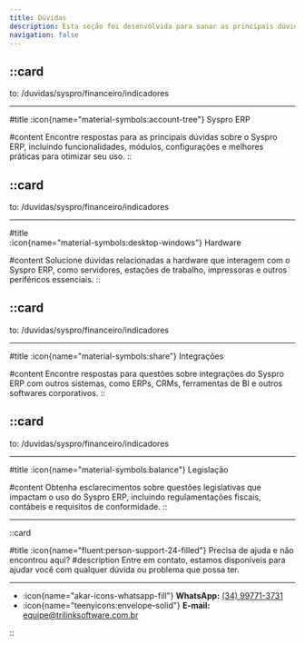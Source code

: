 ```yaml
---
title: Dúvidas
description: Esta seção foi desenvolvida para sanar as principais dúvidas relacionadas ao Syspro ERP ou a equipamentos que estão diretamente relacionados ao mesmo.
navigation: false
---
```


::card
---
to: /duvidas/syspro/financeiro/indicadores

---
#title
:icon{name="material-symbols:account-tree"} Syspro ERP

#content
Encontre respostas para as principais dúvidas sobre o Syspro ERP, incluindo funcionalidades, módulos, configurações e melhores práticas para otimizar seu uso.
::

::card
---
to: /duvidas/syspro/financeiro/indicadores

---
#title  
:icon{name="material-symbols:desktop-windows"} Hardware

#content
Solucione dúvidas relacionadas a hardware que interagem com o Syspro ERP, como servidores, estações de trabalho, impressoras e outros periféricos essenciais.
::

::card
---
to: /duvidas/syspro/financeiro/indicadores

---
#title
:icon{name="material-symbols:share"} Integrações

#content
Encontre respostas para questões sobre integrações do Syspro ERP com outros sistemas, como ERPs, CRMs, ferramentas de BI e outros softwares corporativos.
::

::card
---
to: /duvidas/syspro/financeiro/indicadores

---
#title
:icon{name="material-symbols:balance"} Legislação

#content
Obtenha esclarecimentos sobre questões legislativas que impactam o uso do Syspro ERP, incluindo regulamentações fiscais, contábeis e requisitos de conformidade.
::

---

::card

#title
:icon{name="fluent:person-support-24-filled"} Precisa de ajuda e não encontrou aqui?
#description
Entre em contato, estamos disponíveis para ajudar você com qualquer dúvida ou problema que possa ter.

---

- :icon{name="akar-icons-whatsapp-fill"} **WhatsApp:** [(34) 99771-3731](https://wa.me/trilinksoftware)
- :icon{name="teenyicons:envelope-solid"} **E-mail:** [equipe@trilinksoftware.com.br](mailto:equipe@trilinksoftware.com.br)

::
